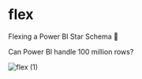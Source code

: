 # flex
Flexing a Power BI Star Schema 💪

Can Power BI handle 100 million rows? 

![flex (1)](https://github.com/dpebert7/flex/assets/12800512/698fb0be-6146-45c4-9fc1-22fad6c198fa)



